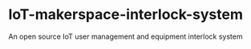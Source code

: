 # IoT-makerspace-interlock-system
An open source IoT user management and equipment interlock system 
